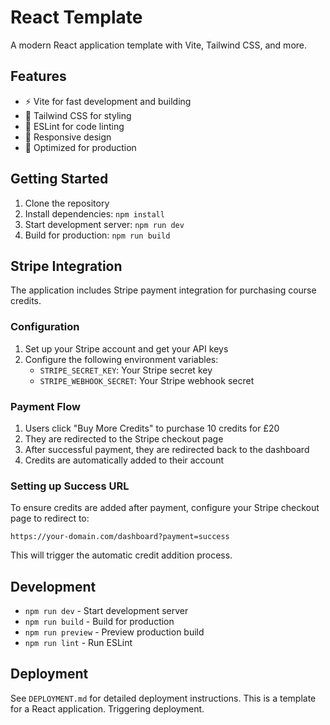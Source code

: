 # React Template

A modern React application template with Vite, Tailwind CSS, and more.

## Features

- ⚡️ Vite for fast development and building
- 🎨 Tailwind CSS for styling
- 🔧 ESLint for code linting
- 📱 Responsive design
- 🚀 Optimized for production

## Getting Started
       
1. Clone the repository
2. Install dependencies: `npm install`
3. Start development server: `npm run dev`
4. Build for production: `npm run build`

## Stripe Integration

The application includes Stripe payment integration for purchasing course credits.

### Configuration

1. Set up your Stripe account and get your API keys
2. Configure the following environment variables:
   - `STRIPE_SECRET_KEY`: Your Stripe secret key
   - `STRIPE_WEBHOOK_SECRET`: Your Stripe webhook secret

### Payment Flow

1. Users click "Buy More Credits" to purchase 10 credits for £20
2. They are redirected to the Stripe checkout page
3. After successful payment, they are redirected back to the dashboard
4. Credits are automatically added to their account

### Setting up Success URL

To ensure credits are added after payment, configure your Stripe checkout page to redirect to:
```
https://your-domain.com/dashboard?payment=success
```

This will trigger the automatic credit addition process.

## Development

- `npm run dev` - Start development server
- `npm run build` - Build for production
- `npm run preview` - Preview production build
- `npm run lint` - Run ESLint

## Deployment

See `DEPLOYMENT.md` for detailed deployment instructions.
This is a template for a React application.
Triggering deployment.
